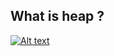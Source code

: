 ## What is heap ?

[![Alt text](https://img.youtube.com/vi/N0Frqx9UlrI/0.jpg)](https://www.youtube.com/watch?v=N0Frqx9UlrI)

